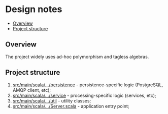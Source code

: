 # Design notes

- [Overview](#overview)
- [Project structure](#project-structure)  

## <a name="overview"></a> Overview

The project widely uses ad-hoc polymorphism and tagless algebras.  

## <a name="project-structure"></a> Project structure

1) [src/main/scala/.../persistence](./../../src/main/scala/$organization;format="packaged"$/persistence) - persistence-specific logic (PostgreSQL, AMQP client, etc);    
2) [src/main/scala/.../service](./../../src/main/scala/$organization;format="packaged"$/service) - processing-specific logic (services, etc);  
3) [src/main/scala/.../util](./../../src/main/scala/$organization;format="packaged"$/util) - utility classes;  
4) [src/main/scala/.../Server.scala](./../../src/main/scala/$organization;format="packaged"$/Server.scala) - application entry point;
 